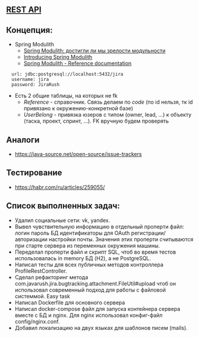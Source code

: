 ## [REST API](http://localhost:8080/doc)

## Концепция:

- Spring Modulith
    - [Spring Modulith: достигли ли мы зрелости модульности](https://habr.com/ru/post/701984/)
    - [Introducing Spring Modulith](https://spring.io/blog/2022/10/21/introducing-spring-modulith)
    - [Spring Modulith - Reference documentation](https://docs.spring.io/spring-modulith/docs/current-SNAPSHOT/reference/html/)

```
  url: jdbc:postgresql://localhost:5432/jira
  username: jira
  password: JiraRush
```

- Есть 2 общие таблицы, на которых не fk
    - _Reference_ - справочник. Связь делаем по _code_ (по id нельзя, тк id привязано к окружению-конкретной базе)
    - _UserBelong_ - привязка юзеров с типом (owner, lead, ...) к объекту (таска, проект, спринт, ...). FK вручную будем
      проверять

## Аналоги

- https://java-source.net/open-source/issue-trackers

## Тестирование

- https://habr.com/ru/articles/259055/

## Список выполненных задач:
- Удалил социальные сети: vk, yandex.
- Вывел чувствительную информацию в отдельный проперти файл:
  логин
  пароль БД
  идентификаторы для OAuth регистрации/авторизации
  настройки почты.
  Значения этих проперти считываются при старте сервера из переменных окружения машины.
- Переделал проперти файл и скрипт SQL, чтоб во время тестов использовалась in memory БД (H2), а не PostgreSQL.
- Написал тесты для всех публичных методов контроллера ProfileRestController.
- Сделал рефакторинг метода com.javarush.jira.bugtracking.attachment.FileUtil#upload чтоб он использовал современный подход для работы с файловой системмой. Easy task
- Написал Dockerfile для основного сервера
- Написал docker-compose файл для запуска контейнера сервера вместе с БД и nginx. Для nginx использовал конфиг-файл config/nginx.conf.
- Добавил локализацию на двух языках для шаблонов писем (mails).